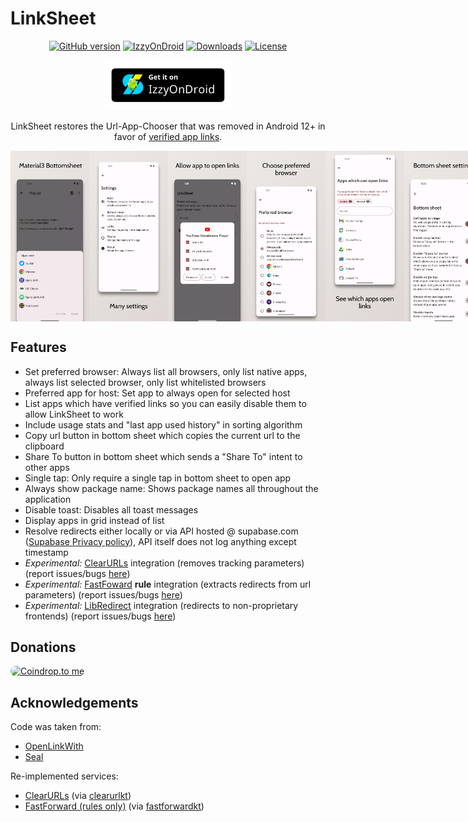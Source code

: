 # LinkSheet

<!-- ---------- Badges ---------- -->
<div align="center">

[![GitHub version](https://img.shields.io/github/v/release/1fexd/LinkSheet)](https://github.com/1fexd/LinkSheet/releases/latest)
[![IzzyOnDroid](https://img.shields.io/endpoint?url=https://apt.izzysoft.de/fdroid/api/v1/shield/fe.linksheet)](https://apt.izzysoft.de/fdroid/index/apk/fe.linksheet)
[![Downloads](https://img.shields.io/github/downloads/1fexd/LinkSheet/total)]()
[![License](https://img.shields.io/github/license/1fexd/LinkSheet)](https://github.com/1fexd/LinkSheet/blob/master/LICENSE)

</div>

<!-- ---------- Download ---------- -->
<div align="center">

[<img src="readme/IzzyOnDroid.png"
alt="Get it on IzzySoft"
height="80">](https://apt.izzysoft.de/fdroid/index/apk/fe.linksheet)
</div>


<!-- ---------- Description ---------- -->
<div align="center">

LinkSheet restores the Url-App-Chooser that was removed in Android 12+ in favor of [verified app links](https://developer.android.com/training/app-links/verify-android-applinks).

</div>

<!-- ---------- Screenshots ---------- -->
<div align="center">

<div style="display: flex;">
  <img src="readme/screenshot1.png" width=25%>
  <img src="readme/screenshot2.png" width=25%>
  <img src="readme/screenshot3.png" width=25%>
  <img src="readme/screenshot4.png" width=25%>
  <img src="readme/screenshot5.png" width=25%>
  <img src="readme/screenshot6.png" width=25%>
  <img src="readme/screenshot7.png" width=25%>
</div>

 </div>
 
## Features

* Set preferred browser: Always list all browsers, only list native apps, always list selected browser, only list whitelisted browsers 
* Preferred app for host: Set app to always open for selected host
* List apps which have verified links so you can easily disable them to allow LinkSheet to work
* Include usage stats and "last app used history" in sorting algorithm
* Copy url button in bottom sheet which copies the current url to the clipboard
* Share To button in bottom sheet which sends a "Share To" intent to other apps
* Single tap: Only require a single tap in bottom sheet to open app
* Always show package name: Shows package names all throughout the application
* Disable toast: Disables all toast messages
* Display apps in grid instead of list
* Resolve redirects either locally or via API hosted @ supabase.com ([Supabase Privacy policy](https://supabase.com/privacy)), API itself does not log anything except timestamp
* *Experimental:* [ClearURLs](https://github.com/ClearURLs) integration (removes tracking parameters) (report issues/bugs [here](https://github.com/1fexd/clearurlkt))
* *Experimental:* [FastFoward](https://github.com/FastForwardTeam/FastForward) **rule** integration (extracts redirects from url parameters) (report issues/bugs [here](https://github.com/1fexd/fastforwardkt))
* *Experimental:* [LibRedirect](https://github.com/libredirect/libredirect) integration (redirects to non-proprietary frontends) (report issues/bugs [here](https://github.com/1fexd/libredirectkt))

## Donations

<a href="https://coindrop.to/fexd" target="_blank"><img src="https://coindrop.to/embed-button.png" style="border-radius: 10px; height: 57px !important;width: 229px !important;" alt="Coindrop.to me"></img></a>

## Acknowledgements

Code was taken from:

* [OpenLinkWith](https://github.com/tasomaniac/OpenLinkWith)
* [Seal](https://github.com/JunkFood02/Seal)

Re-implemented services:

* [ClearURLs](https://github.com/ClearURLs) (via [clearurlkt](https://github.com/1fexd/clearurlkt))
* [FastForward (rules only)](https://github.com/FastForwardTeam/FastForward) (via [fastforwardkt](https://github.com/1fexd/fastforwardkt))
